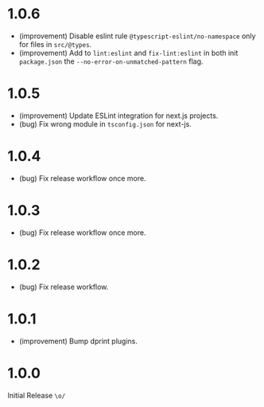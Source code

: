 1.0.6
=====

* (improvement) Disable eslint rule `@typescript-eslint/no-namespace` only for files in `src/@types`.
* (improvement) Add to `lint:eslint` and `fix-lint:eslint` in both init `package.json` the `--no-error-on-unmatched-pattern` flag.


1.0.5
=====

* (improvement) Update ESLint integration for next.js projects.
* (bug) Fix wrong module in `tsconfig.json` for next-js.


1.0.4
=====

* (bug) Fix release workflow once more.


1.0.3
=====

* (bug) Fix release workflow once more.


1.0.2
=====

* (bug) Fix release workflow.


1.0.1
=====

* (improvement) Bump dprint plugins.


1.0.0
=====

Initial Release `\o/`
